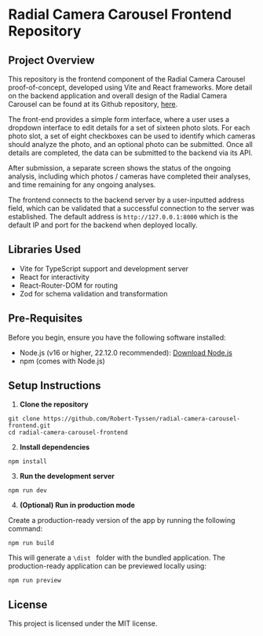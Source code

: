 # Radial Camera Carousel Frontend Repository

## Project Overview

This repository is the frontend component of the Radial Camera Carousel proof-of-concept, developed using Vite and React frameworks. More detail on the backend application and overall design of the Radial Camera Carousel can be found at its Github repository, [here](https://github.com/Robert-Tyssen/Radial-Camera-Carousel-API).

The front-end provides a simple form interface, where a user uses a dropdown interface to edit details for a set of sixteen photo slots. For each photo slot, a set of eight checkboxes can be used to identify which cameras should analyze the photo, and an optional photo can be submitted. Once all details are completed, the data can be submitted to the backend via its API.

After submission, a separate screen shows the status of the ongoing analysis, including which photos / cameras have completed their analyses, and time remaining for any ongoing analyses.

The frontend connects to the backend server by a user-inputted address field, which can be validated that a successful connection to the server was established. The default address is `http://127.0.0.1:8000` which is the default IP and port for the backend when deployed locally.

## Libraries Used

- Vite for TypeScript support and development server
- React for interactivity
- React-Router-DOM for routing
- Zod for schema validation and transformation

## Pre-Requisites
Before you begin, ensure you have the following software installed:
- Node.js (v16 or higher, 22.12.0 recommended): [Download Node.js](https://nodejs.org/)
- npm (comes with Node.js)
  
## Setup Instructions

1. **Clone the repository**
```
git clone https://github.com/Robert-Tyssen/radial-camera-carousel-frontend.git
cd radial-camera-carousel-frontend
```

2. **Install dependencies**
```
npm install
```

3. **Run the development server**
```
npm run dev
```

4. **(Optional) Run in production mode**

Create a production-ready version of the app by running the following command:
```
npm run build
```
This will generate a `\dist ` folder with the bundled application. The production-ready application can be previewed locally using:
```
npm run preview
```

## License
This project is licensed under the MIT license.
